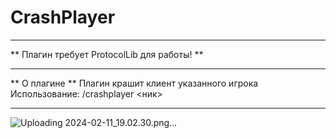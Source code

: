 # CrashPlayer

***
** Плагин требует ProtocolLib для работы! **
***
** О плагине **
Плагин крашит клиент указанного игрока 
Использование: /crashplayer <ник>
***
![Uploading 2024-02-11_19.02.30.png…]()

